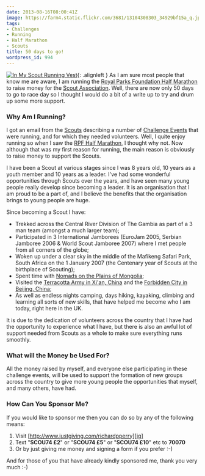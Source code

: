 ```yaml
---
date: 2013-08-16T08:00:41Z
image: https://farm4.static.flickr.com/3681/13104308303_34929bf15a_q.jpg
tags:
- Challenges
- Running
- Half Marathon
- Scouts
title: 50 days to go!
wordpress_id: 994
---
```


[![In My Scout Running Vest][thm1]][img1]{: .alignleft }
As I am sure most people that know me are aware, I am running the 
[Royal Parks Foundation Half Marathon][rpf] to raise money for the [Scout Association][sa]. Well,
there are now only 50 days to go to race day so I thought I would do a bit of a write up to try
and drum up some more support.

### Why Am I Running?

I got an email from the [Scouts][sa] describing a number of [Challenge Events][ce] that were
running, and for which they needed volunteers. Well, I quite enjoy running so when I saw the
[RPF Half Marathon][rpf], I thought why not. Now although that was my first reason for running,
the main reason is obviously to raise money to support the Scouts.

I have been a Scout at various stages since I was 8 years old, 10 years as a youth member and 10
years as a leader. I've had some wonderful opportunities through Scouts over the years, and have
seen many young people really develop since becoming a leader. It is an organisation that I am
proud to be a part of, and I believe the benefits that the organisation brings to young people
are huge.

Since becoming a Scout I have:
	
  * Trekked across the Central River Division of The Gambia as part of a 3 man team (amongst a
    much larger team);
  * Participated in 3 International Jamborees (EuroJam 2005, Serbian Jamboree 2006 & World Scout
    Jamboree 2007) where I met people from all corners of the globe;
  * Woken up under a clear sky in the middle of the Mafikeng Safari Park, South Africa on the 1
    January 2007 (the Centenary year of Scouts at the birthplace of Scouting);
  * Spent time with [Nomads on the Plains of Mongolia][3n];
  * Visited the [Terracotta Army in Xi'an, China][xian] and the [Forbidden City in Beijing, China][bei];
  * As well as endless nights camping, days hiking, kayaking, climbing and learning all sorts of
    new skills, that have helped me become who I am today, right here in the UK.

It is due to the dedication of volunteers across the country that I have had the opportunity to
experience what I have, but there is also an awful lot of support needed from Scouts as a whole
to make sure everything runs smoothly.

### What will the Money be Used For?

All the money raised by myself, and everyone else participating in these challenge events, will be
used to support the formation of new groups across the country to give more young people the
opportunities that myself, and many others, have had.

### How Can You Sponsor Me?

If you would like to sponsor me then you can do so by any of the following means:
	
  1. Visit [http://www.justgiving.com/richardpperry][jg]
  2. Text "**SCOU74 £2**" or "**SCOU74 £5**" or "**SCOU74 £10**" etc to **70070**
  3. Or by just giving me money and signing a form if you prefer :-)
  
And for those of you that have already kindly sponsored me, thank you very much :-)

[rpf]: http://royalparkshalf.com "Royal Parks Foundation Half Marathon"
[sa]: http://scouts.org.uk/ "The Scout Association"
[ce]: http://scouts.org.uk/challengeevents/ "Scouts Challenge Events"
[3n]: http://travel.perry-online.me.uk/trips/scouts/threenations09/mongolia-day-2/ "Three Nations Expedition - Nomads on the Plains of Mongolia"
[xian]: http://travel.perry-online.me.uk/trips/scouts/threenations09/an-emperors-army-and-hot-springs/ "Three Nations Expedition - Terracotta Army in Xi'an, China"
[bei]: http://travel.perry-online.me.uk/trips/scouts/threenations09/the-sites-of-beijing/ "Three Nations Expedition - Forbidden City in Beijing, China"
[jg]: http://www.justgiving.com/richardpperry/ "JustGiving Donation Page"

[thm1]: http://farm4.static.flickr.com/3681/13104308303_34929bf15a_q.jpg
[img1]: https://www.flickr.com/photos/richard-perry/13104308303/